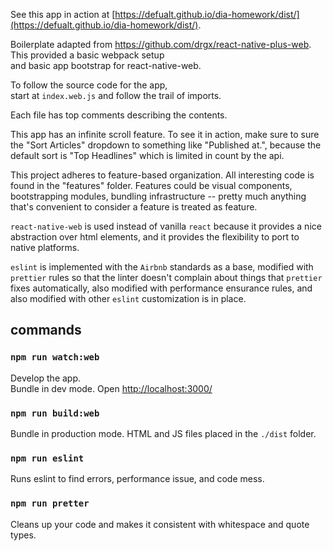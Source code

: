 See this app in action at [https://defualt.github.io/dia-homework/dist/](https://defualt.github.io/dia-homework/dist/).

Boilerplate adapted from https://github.com/drgx/react-native-plus-web.  
This provided a basic webpack setup  
and basic app bootstrap for react-native-web.

To follow the source code for the app,  
start at `index.web.js` and follow the trail of imports.

Each file has top comments describing the contents.

This app has an infinite scroll feature.  To see it in action,
make sure to sure the "Sort Articles" dropdown to
something like "Published at.",
because the default sort is "Top Headlines" which is limited in count
by the api.

This project adheres to feature-based organization.
All interesting code is found in the "features" folder.
Features could be visual components, bootstrapping modules,
bundling infrastructure -- pretty much anything that's convenient
to consider a feature is treated as feature.

`react-native-web` is used instead of vanilla `react`
because it provides a nice abstraction over html elements,
and it provides the flexibility to port to native platforms.

`eslint` is implemented with the `Airbnb` standards as a base,
modified with `prettier` rules so that the linter doesn't
complain about things that `prettier` fixes automatically,
also modified with performance ensurance rules,
and also modified with other `eslint` customization is in place.

## commands

### `npm run watch:web`

Develop the app.  
Bundle in dev mode.
Open [http://localhost:3000/](http://localhost:3000/)

### `npm run build:web`

Bundle in production mode.
HTML and JS files placed in the `./dist` folder.

### `npm run eslint`

Runs eslint to find errors, performance issue, and code mess.


### `npm run pretter`

Cleans up your code and makes it consistent with
whitespace and quote types.
